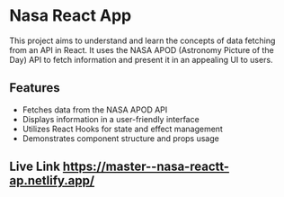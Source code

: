 # Nasa React App

This project aims to understand and learn the concepts of data fetching from an API in React. It uses the NASA APOD (Astronomy Picture of the Day) API to fetch information and present it in an appealing UI to users.

## Features

* Fetches data from the NASA APOD API
* Displays information in a user-friendly interface
* Utilizes React Hooks for state and effect management
* Demonstrates component structure and props usage

## Live Link https://master--nasa-reactt-ap.netlify.app/
